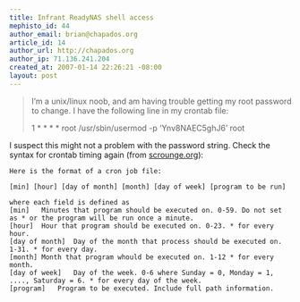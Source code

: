 ```yaml
--- 
title: Infrant ReadyNAS shell access
mephisto_id: 44
author_email: brian@chapados.org
article_id: 14
author_url: http://chapados.org
author_ip: 71.136.241.204
created_at: 2007-01-14 22:26:21 -08:00
layout: post
---
```

> I’m a unix/linux noob, and am having trouble getting my root password to change. I have the following line in my crontab file:
>
> 1 * * * * root /usr/sbin/usermod -p ‘Ynv8NAEC5ghJ6’ root

I suspect this might not a problem with the password string. Check the syntax for crontab timing again (from [scrounge.org][]):

    Here is the format of a cron job file:

    [min] [hour] [day of month] [month] [day of week] [program to be run]

    where each field is defined as
    [min]	Minutes that program should be executed on. 0-59. Do not set as * or the program will be run once a minute.
    [hour]	Hour that program should be executed on. 0-23. * for every hour.
    [day of month]	Day of the month that process should be executed on. 1-31. * for every day.
    [month]	Month that program whould be executed on. 1-12 * for every month.
    [day of week]	Day of the week. 0-6 where Sunday = 0, Monday = 1, ...., Saturday = 6. * for every day of the week.
    [program]	Program to be executed. Include full path information.


[scrounge.org]: http://www.scrounge.org/linux/cron.html
